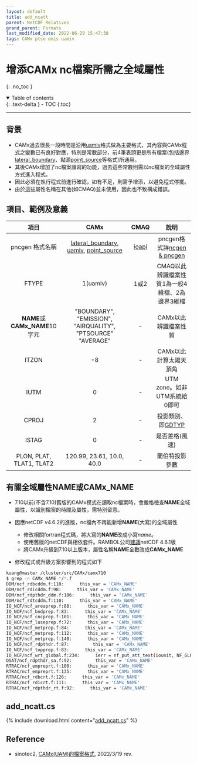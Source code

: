 ```yaml
---
layout: default
title: add_ncatt
parent: NetCDF Relatives
grand_parent: Formats
last_modified_date: 2022-06-29 15:47:38
tags: CAMx ptse emis uamiv
---
```


# 增添CAMx nc檔案所需之全域屬性
{: .no_toc }

<details open markdown="block">
  <summary>
    Table of contents
  </summary>
  {: .text-delta }
- TOC
{:toc}
</details>

---
## 背景
- CAMx過去很長一段時間是沿用[uamiv][uamiv]格式做為主要格式，其內容與CAMx程式之變數已有良好對應，特別是常數部分，前4筆表頭更是所有檔案(包括邊界[lateral_boundary][bnd]、點源[point_source][ptse]等格式)所通用。
- 其後CAMx增加了nc檔案讀寫的功能，過去這些常數則需以nc檔案的全域屬性方式進入程式。
- 因此必須在執行程式前進行確認，如有不足，則需予增添，以避免程式停擺。
- 由於這些屬性名稱在其他(如CMAQ)並未使用，因此也不致構成錯誤。

## 項目、範例及意義

|項目|CAMx|CMAQ|說明|
|:-:|:-:|:-:|:-:|
|pncgen 格式名稱|[lateral_boundary][bnd], [uamiv][uamiv], [point_source][ptse]|[ioapi][ioapi]|pncgen格式詳[ncgen & pncgen][Xncgen]|
|FTYPE|1(uamiv)|1或2|CMAQ以此辨識檔案性質1為一般4維檔、2為邊界3維檔|
|**NAME**或**CAMx_NAME**10字元|"BOUNDARY", "EMISSION", "AIRQUALITY", "PTSOURCE" "AVERAGE" |-|CAMx以此辨識檔案性質|
|ITZON|-8|-|CAMx以此計算太陽天頂角|
|IUTM|0|-|UTM zone。如非UTM系統給0即可|
|CPROJ|2|-|投影類別、即[GDTYP][GDTYP]|
|ISTAG|0|-|是否差格(風速)|
|PLON, PLAT, TLAT1, TLAT2|120.99, 23.61, 10.0, 40.0|-|蘭伯特投影參數|


## 有關全域屬性NAME或CAMx_NAME
- 7.10以前(不含7.10)舊版的CAMx模式在讀取nc檔案時，會嚴格檢查**NAME**全域屬性，以識別檔案的時間及屬性，需特別留意。
- 因應netCDF v4.6.2的進版，nc檔內不再能新增**NAME**(大寫)的全域屬性
  - 修改相關fortran程式碼，將大寫的**NAME**改成小寫*name*。
  - 使用舊版的netCDF與相依套件。RAMBOL公司[建議][oldnc]netCDF 4.6.1版
  - 將CAMx升級到7.10以上版本，屬性名稱**NAME**全數改成**CAMx_NAME**
  
- 修改程式或升級方案影響到的程式如下

```bash
kuang@master /cluster/src/CAMx/camx710
$ grep -n CAMx_NAME */*.f
DDM/ncf_rdbcddm.f:110:      this_var = 'CAMx_NAME'
DDM/ncf_rdicddm.f:98:      this_var = 'CAMx_NAME'
DDM/ncf_rdpthdr_ddm.f:106:      this_var = 'CAMx_NAME'
DDM/ncf_rdtcddm.f:110:      this_var = 'CAMx_NAME'
IO_NCF/ncf_areaprep.f:88:      this_var = 'CAMx_NAME'
IO_NCF/ncf_bndprep.f:83:      this_var = 'CAMx_NAME'
IO_NCF/ncf_cncprep.f:101:      this_var = 'CAMx_NAME'
IO_NCF/ncf_luseprep.f:72:      this_var = 'CAMx_NAME'
IO_NCF/ncf_metprep.f:84:      this_var = 'CAMx_NAME'
IO_NCF/ncf_metprep.f:112:      this_var = 'CAMx_NAME'
IO_NCF/ncf_metprep.f:140:      this_var = 'CAMx_NAME'
IO_NCF/ncf_rdpthdr.f:87:         this_var = 'CAMx_NAME'
IO_NCF/ncf_topprep.f:83:      this_var = 'CAMx_NAME'
IO_NCF/ncf_wrt_global.f:234:      ierr = nf_put_att_text(iounit, NF_GLOBAL, 'CAMx_NAME',
OSAT/ncf_rdpthdr_sa.f:92:         this_var = 'CAMx_NAME'
RTRAC/ncf_empreprt.f:100:      this_var = 'CAMx_NAME'
RTRAC/ncf_empreprt.f:135:      this_var = 'CAMx_NAME'
RTRAC/ncf_rdbcrt.f:126:      this_var = 'CAMx_NAME'
RTRAC/ncf_rdicrt.f:111:      this_var = 'CAMx_NAME'
RTRAC/ncf_rdpthdr_rt.f:92:      this_var = 'CAMx_NAME'
```
 

## add_ncatt.cs

{% include download.html content="[add_ncatt.cs](https://github.com/sinotec2/Focus-on-Air-Quality/tree/main/utilities/netCDF/add_ncatt_cs)" %}


## Reference
- sinotec2, [CAMx(UAM)的檔案格式](https://github.com/sinotec2/camxruns/wiki/CAMx(UAM)的檔案格式), 2022/3/19 rev.

[uamiv]: <https://github.com/sinotec2/camxruns/wiki/CAMx(UAM)的檔案格式> "CAMx所有二進制 I / O文件的格式，乃是遵循早期UAM(城市空氣流域模型EPA，1990年）建立的慣例。 該二進制文件包含4筆不隨時間改變的表頭記錄，其後則為時間序列的數據記錄。詳見CAMx(UAM)的檔案格式"
[bnd]: <https://sinotec2.github.io/FAQ/2022/06/27/CAMx_BC.html#uamiv與lateral_boundary格式內容之比較> "uamiv與lateral_boundary格式內容之比較"
[ptse]: <https://sinotec2.github.io/Focus-on-Air-Quality/CAMx/> "needs
 edit"
[ioapi]: <https://sinotec2.github.io/Focus-on-Air-Quality/utilities/netCDF/ioapi/> "I/O API(Input/Output Applications Programming Interface)是美國環保署發展Models-3/EDSS時順帶產生的程式庫(cmascenter, I/O API concept)，用來快速存取NetCDF格式檔案，尤其對Fortran等高階語言而言，是非常必須之簡化程序。"
[Xncgen]: <https://sinotec2.github.io/Focus-on-Air-Quality/utilities/netCDF/pncgen/#camx> "ncgen & pncgen"
[oldnc]: <https://camx-wp.azurewebsites.net/download/netcdf/> "Build netCDF v4.6.1 from Source"
[GDTYP]: <https://sinotec2.github.io/Focus-on-Air-Quality/utilities/Graphics/VERDI/VERDI_Guide/#map-projection-type> "Map projection type"